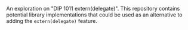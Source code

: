 An exploration on "DIP 1011 extern(delegate)".  This repository contains potential library implementations that could be used as an alternative to adding the `extern(delegate)` feature.